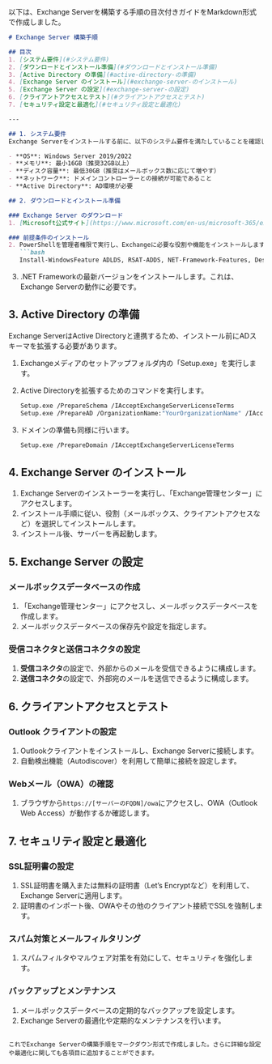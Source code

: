 以下は、Exchange Serverを構築する手順の目次付きガイドをMarkdown形式で作成しました。

```markdown
# Exchange Server 構築手順

## 目次
1. [システム要件](#システム要件)
2. [ダウンロードとインストール準備](#ダウンロードとインストール準備)
3. [Active Directory の準備](#active-directory-の準備)
4. [Exchange Server のインストール](#exchange-server-のインストール)
5. [Exchange Server の設定](#exchange-server-の設定)
6. [クライアントアクセスとテスト](#クライアントアクセスとテスト)
7. [セキュリティ設定と最適化](#セキュリティ設定と最適化)

---

## 1. システム要件
Exchange Serverをインストールする前に、以下のシステム要件を満たしていることを確認します。

- **OS**: Windows Server 2019/2022
- **メモリ**: 最小16GB（推奨32GB以上）
- **ディスク容量**: 最低30GB（推奨はメールボックス数に応じて増やす）
- **ネットワーク**: ドメインコントローラーとの接続が可能であること
- **Active Directory**: AD環境が必要

## 2. ダウンロードとインストール準備

### Exchange Server のダウンロード
1. [Microsoft公式サイト](https://www.microsoft.com/en-us/microsoft-365/exchange/email)からExchange Serverの評価版または購入したバージョンをダウンロードします。

### 前提条件のインストール
2. PowerShellを管理者権限で実行し、Exchangeに必要な役割や機能をインストールします。
   ```bash
   Install-WindowsFeature ADLDS, RSAT-ADDS, NET-Framework-Features, Desktop-Experience, Web-Server, Web-Mgmt-Console
   ```

3. .NET Frameworkの最新バージョンをインストールします。これは、Exchange Serverの動作に必要です。

## 3. Active Directory の準備
Exchange ServerはActive Directoryと連携するため、インストール前にADスキーマを拡張する必要があります。

1. Exchangeメディアのセットアップフォルダ内の「Setup.exe」を実行します。
2. Active Directoryを拡張するためのコマンドを実行します。
   ```bash
   Setup.exe /PrepareSchema /IAcceptExchangeServerLicenseTerms
   Setup.exe /PrepareAD /OrganizationName:"YourOrganizationName" /IAcceptExchangeServerLicenseTerms
   ```

3. ドメインの準備も同様に行います。
   ```bash
   Setup.exe /PrepareDomain /IAcceptExchangeServerLicenseTerms
   ```

## 4. Exchange Server のインストール
1. Exchange Serverのインストーラーを実行し、「Exchange管理センター」にアクセスします。
2. インストール手順に従い、役割（メールボックス、クライアントアクセスなど）を選択してインストールします。
3. インストール後、サーバーを再起動します。

## 5. Exchange Server の設定
### メールボックスデータベースの作成
1. 「Exchange管理センター」にアクセスし、メールボックスデータベースを作成します。
2. メールボックスデータベースの保存先や設定を指定します。

### 受信コネクタと送信コネクタの設定
1. **受信コネクタ**の設定で、外部からのメールを受信できるように構成します。
2. **送信コネクタ**の設定で、外部宛のメールを送信できるように構成します。

## 6. クライアントアクセスとテスト
### Outlook クライアントの設定
1. Outlookクライアントをインストールし、Exchange Serverに接続します。
2. 自動検出機能（Autodiscover）を利用して簡単に接続を設定します。

### Webメール（OWA）の確認
1. ブラウザから`https://[サーバーのFQDN]/owa`にアクセスし、OWA（Outlook Web Access）が動作するか確認します。

## 7. セキュリティ設定と最適化
### SSL証明書の設定
1. SSL証明書を購入または無料の証明書（Let’s Encryptなど）を利用して、Exchange Serverに適用します。
2. 証明書のインポート後、OWAやその他のクライアント接続でSSLを強制します。

### スパム対策とメールフィルタリング
1. スパムフィルタやマルウェア対策を有効にして、セキュリティを強化します。

### バックアップとメンテナンス
1. メールボックスデータベースの定期的なバックアップを設定します。
2. Exchange Serverの最適化や定期的なメンテナンスを行います。
```

これでExchange Serverの構築手順をマークダウン形式で作成しました。さらに詳細な設定や最適化に関しても各項目に追加することができます。